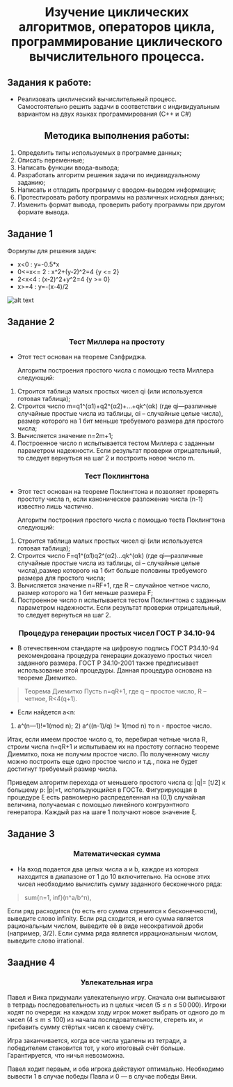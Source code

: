 <div align="center">

# Изучение циклических алгоритмов, операторов цикла, программирование циклического вычислительного процесса.

</div>

## Задания к работе:

* Реализовать циклический вычислительный процесс. Самостоятельно решить задачи в соответствии с индивидуальным вариантом на двух языках программирования (С++ и C#)

<div align="center">

## Методика выполнения работы:

</div>

1. Определить типы используемых в программе данных; 
2. Описать переменные; 
3. Написать функции ввода-вывода; 
4. Разработать алгоритм решения задачи по индивидуальному заданию; 
5. Написать и отладить программу с вводом-выводом информации; 
6. Протестировать работу программы на различных исходных данных; 
7. Изменить формат вывода, проверить работу программы при другом формате вывода. 

## Задание 1 
Формулы для решения задач:
* x<0 : y=-0.5*x
* 0<=x<= 2 : x^2+(y-2)^2=4 {y <= 2}
* 2<x<4 : (x-2)^2+y^2=4 {y >= 0}
* x>=4 : y=-(x-4)/2 

![alt text](image.png)

## Задание 2

<div align="center">

### Тест Миллера на простоту

</div>

* Этот тест основан на теореме Сэлфриджа.

   Алгоритм построения простого числа с помощью теста Миллера следующий:
1. Строится таблица малых простых чисел qi (или используется готовая таблица);  
2. Строится число m=q1^(α1)+q2^(α2)+...+qk^(αk) (где qi—различные случайные простые числа из таблицы, αi – случайные целые числа), размер которого на 1 бит меньше требуемого размера для простого числа; 
3. Вычисляется значение n=2m+1; 
4. Построенное число n испытывается тестом Миллера с заданным параметром надежности. Если результат проверки отрицательный, то следует вернуться на шаг 2 и построить новое число m.

<div align="center">

### Тест Поклингтона

</div>

* Этот тест основан на теореме Поклингтона и позволяет 
проверять простоту числа n, если каноническое разложение числа (n-1) 
известно лишь частично. 

   Алгоритм построения простого числа с помощью теста Поклингтона 
следующий:
1. Строится таблица малых простых чисел qi (или используется готовая таблица);  
2. Строится число F=q1^(α1)q2^(α2)...qk^(αk) (где qi—различные случайные простые числа из таблицы, αi – случайные целые числа),размер которого на 1 бит больше половины требуемого размера для простого числа; 
3. Вычисляется значение n=RF+1, где R – случайное четное число, размер которого на 1 бит меньше размера F; 
4. Построенное число n испытывается тестом Поклингтона с заданным параметром надежности. Если результат проверки отрицательный, то следует вернуться на шаг 2.

<div align="center">

### Процедура генерации простых чисел ГОСТ Р 34.10-94

</div>

* В отечественном стандарте на цифровую подпись ГОСТ Р34.10-94 рекомендована процедура генерации доказуемо простых чисел заданного размера. ГОСТ Р 34.10-2001 также предписывает использование этой процедуры. Данная процедура основана на теореме Диемитко. 

> Теорема Диемитко Пусть n=qR+1, где q – простое число, R – четное, R<4(q+1).

* Если найдется a<n: 
1) a^(n—1)!=1(mod n); 2) a^((n-1)/q) != 1(mod n) то n - простое число. 

Итак, если имеем простое число q, то, перебирая четные числа R, строим числа n=qR+1 и испытываем их на простоту согласно теореме Диемитко, пока не получим простое число. По полученному числу можно построить еще одно простое число и т.д., пока не будет достигнут требуемый размер числа. 

Приведем алгоритм перехода от меньшего простого числа q: |q|= [t/2] к большему p: |p|=t, использующийся в ГОСТе. Фигурирующая в процедуре ξ есть равномерно распределенная на (0,1) случайная величина, получаемая с помощью линейного конгруэнтного генератора. Каждый раз на шаге 1 получают новое значение ξ. 

## Задание 3

<div align="center">

### Математическая сумма

</div>

* На вход подается два целых числа a и b, каждое из которых находится в диапазоне от 1 до 10 включительно. На основе этих чисел необходимо вычислить сумму заданного бесконечного ряда: 

> sum{n=1, inf}(n^a/b^n),

Если ряд расходится (то есть его сумма стремится к бесконечности), выведите слово infinity. Если ряд сходится, и его сумма является рациональным числом, выведите её в виде несократимой дроби (например, 3/2). Если сумма ряда является иррациональным числом, выведите слово irrational.

## Заадние 4

<div align="center">

### Увлекательная игра 

</div>

Павел и Вика придумали увлекательную игру. Сначала они выписывают в тетрадь последовательность из n целых чисел (5 ≤ n ≤ 50 000). Игроки ходят по очереди: на каждом ходу игрок может выбрать от одного до m чисел (4 ≤ m ≤ 100) из начала последовательности, стереть их, и прибавить сумму стёртых чисел к своему счёту.

Игра заканчивается, когда все числа удалены из тетради, а победителем становится тот, у кого итоговый счёт больше. Гарантируется, что ничья невозможна. 

Павел ходит первым, и оба игрока действуют оптимально. Необходимо вывести 1 в случае победы Павла и 0 — в случае победы Вики. 
